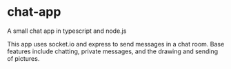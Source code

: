 # chat-app
A small chat app in typescript and node.js 

This app uses socket.io and express to send messages in a chat room.
Base features include chatting, private messages, and the drawing and sending of pictures.



